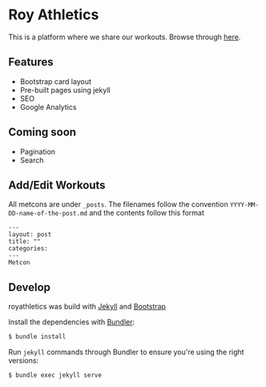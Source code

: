 # Roy Athletics

This is a platform where we share our workouts. Browse through [here](https://royathletics.com).

## Features
- Bootstrap card layout
- Pre-built pages using jekyll
- SEO
- Google Analytics

## Coming soon
- Pagination
- Search

## Add/Edit Workouts

All metcons are under `_posts`. The filenames follow the convention `YYYY-MM-DD-name-of-the-post.md` and the contents follow this format
~~~
---
layout: post
title: ""
categories: 
---
Metcon
~~~

## Develop

royathletics was build with [Jekyll](https://jekyllrb.com) and [Bootstrap](https://getbootstrap.com)

Install the dependencies with [Bundler](https://bundler.io/):

~~~bash
$ bundle install
~~~

Run `jekyll` commands through Bundler to ensure you're using the right versions:

~~~bash
$ bundle exec jekyll serve
~~~
